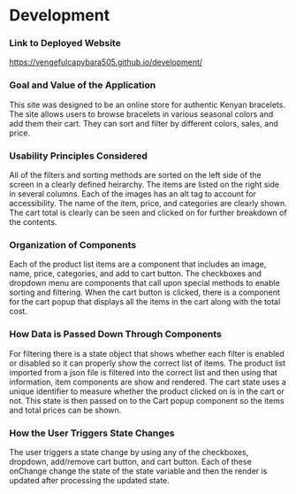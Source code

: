 # Development

### Link to Deployed Website
https://vengefulcapybara505.github.io/development/

### Goal and Value of the Application
This site was designed to be an online store for authentic Kenyan bracelets. The site allows users to browse bracelets in various
seasonal colors and add them their cart. They can sort and filter by different colors, sales, and price.

### Usability Principles Considered
All of the filters and sorting methods are sorted on the left side of the screen in a clearly defined heirarchy. The items are listed on the right side in
several columns.
Each of the images has an alt tag to account for accessibility. The name of the item, price, and categories are clearly shown.
The cart total is clearly can be seen and clicked on for further breakdown of the contents.

### Organization of Components
Each of the product list items are a component that includes an image, name, price, categories, and add to cart button.
The checkboxes and dropdown menu are components that call upon special methods to enable sorting and filtering.
When the cart button is clicked, there is a component for the cart popup that displays all the items in the cart along with the total cost.

### How Data is Passed Down Through Components
For filtering there is a state object that shows whether each filter is enabled or disabled so it can properly show the correct list of items.
The product list imported from a json file is filtered into the correct list and then using that information, item components are show and rendered.
The cart state uses a unique identifier to measure whether the product clicked on is in the cart or not. This state is then passed on to the 
Cart popup component so the items and total prices can be shown. 

### How the User Triggers State Changes
The user triggers a state change by using any of the checkboxes, dropdown, add/remove cart button, and cart button. Each of these onChange change the state
of the state variable and then the render is updated after processing the updated state.

